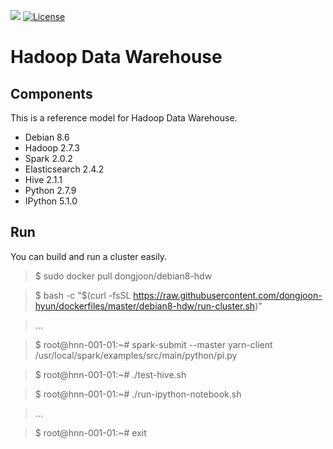 [![](https://images.microbadger.com/badges/image/dongjoon/debian8-hdw.svg)](https://microbadger.com/images/dongjoon/debian8-hdw)
[![License](https://img.shields.io/badge/license-Apache%202-blue.svg)](LICENSE)

Hadoop Data Warehouse
====================

Components
----------
This is a reference model for Hadoop Data Warehouse.

* Debian 8.6
* Hadoop 2.7.3
* Spark 2.0.2
* Elasticsearch 2.4.2
* Hive 2.1.1
* Python 2.7.9
* IPython 5.1.0

Run
---
You can build and run a cluster easily.

> $ sudo docker pull dongjoon/debian8-hdw

> $ bash -c "$(curl -fsSL https://raw.githubusercontent.com/dongjoon-hyun/dockerfiles/master/debian8-hdw/run-cluster.sh)"

> ...

> $ root@hnn-001-01:~# spark-submit --master yarn-client /usr/local/spark/examples/src/main/python/pi.py

> $ root@hnn-001-01:~# ./test-hive.sh

> $ root@hnn-001-01:~# ./run-ipython-notebook.sh

> ...

> $ root@hnn-001-01:~# exit
